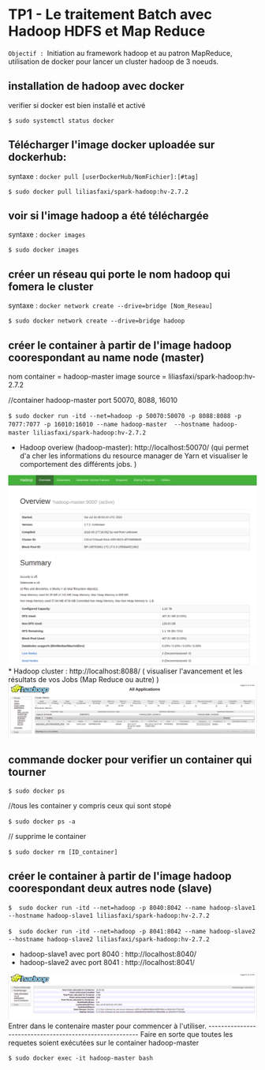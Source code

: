 
# TP1 - Le traitement Batch avec Hadoop HDFS et Map Reduce

`Objectif : `Initiation au framework hadoop et au patron MapReduce, utilisation de docker
pour lancer un cluster hadoop de 3 noeuds.

installation de hadoop avec docker 
----------------------
verifier si docker est bien installé et activé 
```
$ sudo systemctl status docker
```

Télécharger l'image docker uploadée sur dockerhub:
------------
syntaxe : `docker pull [userDockerHub/NomFichier]:[#tag]`
```
$ sudo docker pull liliasfaxi/spark-hadoop:hv-2.7.2
```

voir si l'image hadoop a été téléchargée
---------------------
syntaxe : `docker images`

```
$ sudo docker images 
```

créer un réseau qui porte le nom hadoop qui fomera le cluster 
---------------------

syntaxe : `docker network create --drive=bridge [Nom_Reseau]`

```
$ sudo docker network create --drive=bridge hadoop
```

créer le container à partir de l'image hadoop coorespondant au name node (master)
---------------

nom container  =  hadoop-master 
image source  =  liliasfaxi/spark-hadoop:hv-2.7.2

//container hadoop-master port 50070, 8088, 16010

`$ sudo docker run -itd --net=hadoop -p 50070:50070 -p 8088:8088 -p 7077:7077 -p 16010:16010 --name hadoop-master  --hostname hadoop-master liliasfaxi/spark-hadoop:hv-2.7.2 `




* Hadoop overiew (hadoop-master):  http://localhost:50070/ (qui permet d'a cher les informations du resource manager de
Yarn et visualiser le comportement des différents jobs. )
<img src="../resources/tp1/hadoop-master.png">
* Hadoop cluster :  http://localhost:8088/ ( visualiser l'avancement et les résultats de vos Jobs
(Map Reduce ou autre) )
<img src="../resources/tp1/hadoop-cluster.png">


commande docker pour verifier un container qui tourner 
------------------------------------------

```
$ sudo docker ps
```
//tous les container y compris ceux qui sont stopé 

`$ sudo docker ps -a `

// supprime le container

`$ sudo docker rm [ID_container]  `

créer le container à partir de l'image hadoop coorespondant deux autres node (slave)
---------------

```
$  sudo docker run -itd --net=hadoop -p 8040:8042 --name hadoop-slave1  --hostname hadoop-slave1 liliasfaxi/spark-hadoop:hv-2.7.2 

$  sudo docker run -itd --net=hadoop -p 8041:8042 --name hadoop-slave2  --hostname hadoop-slave2 liliasfaxi/spark-hadoop:hv-2.7.2 
```
* hadoop-slave1 avec port 8040 :  http://localhost:8040/
* hadoop-slave2 avec port 8041 :  http://localhost:8041/
<img src="../resources/tp1/node-slave.png">
 Entrer dans le contenaire master pour commencer à l'utiliser.
--------------------------------------------------------
Faire en sorte que toutes les requetes soient exécutées sur le container hadoop-master 

```
$ sudo docker exec -it hadoop-master bash
```